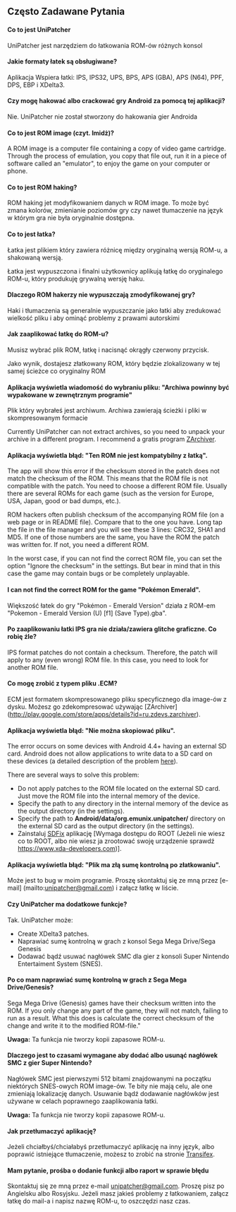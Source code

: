 ## Często Zadawane Pytania

#### Co to jest UniPatcher

UniPatcher jest narzędziem do łatkowania ROM-ów różnych konsol

#### Jakie formaty łatek są obsługiwane?

Aplikacja Wspiera łatki: IPS, IPS32, UPS, BPS, APS (GBA), APS (N64), PPF, DPS, EBP i XDelta3.

#### Czy mogę hakować albo crackować gry Android za pomocą tej aplikacji?

Nie. UniPatcher nie został stworzony do hakowania gier Androida

#### Co to jest ROM image (czyt. Imidż)?

A ROM image is a computer file containing a copy of video game cartridge. Through the process of emulation, you copy that file out, run it in a piece of software called an "emulator", to enjoy the game on your computer or phone.

#### Co to jest ROM haking?

ROM haking jet modyfikowaniem danych w ROM image. To może być zmana kolorów, zmienianie poziomów gry czy nawet tłumaczenie na język w którym gra nie była oryginalnie dostępna.

#### Co to jest łatka?

Łatka jest plikiem który zawiera różnicę między oryginalną wersją ROM-u, a shakowaną wersją.

Łatka jest wypuszczona i finalni użytkownicy aplikują łatkę do oryginalego ROM-u, który produkuję grywalną wersję haku.

#### Dlaczego ROM hakerzy nie wypuszczają zmodyfikowanej gry?

Haki i tłumaczenia są generalnie wypuszczanie jako łatki aby zredukować wielkość pliku i aby ominąć problemy z prawami autorskimi

#### Jak zaaplikować łatkę do ROM-u?

Musisz wybrać plik ROM, łatkę i nacisnąć okrągły czerwony przycisk.

Jako wynik, dostajesz złatkowany ROM, który będzie zlokalizowany w tej samej ścieżce co oryginalny ROM

#### Aplikacja wyświetla wiadomość do wybraniu pliku: "Archiwa powinny być wypakowane w zewnętrznym programie"

Plik który wybrałeś jest archiwum. Archiwa zawierają ścieżki i pliki w skompresowanym formacie

Currently UniPatcher can not extract archives, so you need to unpack your archive in a different program. I recommend a gratis program [ZArchiver](https://play.google.com/store/apps/details?id=ru.zdevs.zarchiver).

#### Aplikacja wyświetla błąd: "Ten ROM nie jest kompatybilny z łatką".

The app will show this error if the checksum stored in the patch does not match the checksum of the ROM. This means that the ROM file is not compatible with the patch. You need to choose a different ROM file. Usually there are several ROMs for each game (such as the version for Europe, USA, Japan, good or bad dumps, etc.).

ROM hackers often publish checksum of the accompanying ROM file (on a web page or in README file). Compare that to the one you have. Long tap the file in the file manager and you will see these 3 lines: CRC32, SHA1 and MD5. If one of those numbers are the same, you have the ROM the patch was written for. If not, you need a different ROM.

In the worst case, if you can not find the correct ROM file, you can set the option "Ignore the checksum" in the settings. But bear in mind that in this case the game may contain bugs or be completely unplayable.

#### I can not find the correct ROM for the game "Pokémon Emerald".

Większość łatek do gry "Pokémon - Emerald Version" działa z ROM-em "Pokemon - Emerald Version (U) \[f1\] (Save Type).gba".

#### Po zaaplikowaniu łatki IPS gra nie działa/zawiera glitche graficzne. Co robię źle?

IPS format patches do not contain a checksum. Therefore, the patch will apply to any (even wrong) ROM file. In this case, you need to look for another ROM file.

#### Co mogę zrobić z typem pliku .ECM?

ECM jest formatem skompresowanego pliku specyficznego dla image-ów z dysku. Możesz go zdekompresować używając [ZArchiver] (http://play.google.com/store/apps/details?id=ru.zdevs.zarchiver).

#### Aplikacja wyświetla błąd: "Nie można skopiować pliku".

The error occurs on some devices with Android 4.4+ having an external SD card. Android does not allow applications to write data to a SD card on these devices (a detailed description of the problem [here](http://www.androidpolice.com/2014/02/17/external-blues-google-has-brought-big-changes-to-sd-cards-in-kitkat-and-even-samsung-may-be-implementing-them/)).

There are several ways to solve this problem:

- Do not apply patches to the ROM file located on the external SD card. Just move the ROM file into the internal memory of the device.
- Specify the path to any directory in the internal memory of the device as the output directory (in the settings).
- Specify the path to **Android/data/org.emunix.unipatcher/** directory on the external SD card as the output directory (in the settings).
- Zainstaluj [SDFix](https://play.google.com/store/apps/details?id=nextapp.sdfix) aplikację [Wymaga dostępu do ROOT (Jeżeli nie wiesz co to ROOT, albo nie wiesz ja zrootować swoję urządzenie sprawdź https://www.xda-developers.com)].

#### Aplikacja wyświetla błąd: "Plik ma złą sumę kontrolną po złatkowaniu".

Może jest to bug w moim programie. Proszę skontaktuj się ze mną przez [e-mail] (mailto:unipatcher@gmail.com) i załącz łatkę w liście.

#### Czy UniPatcher ma dodatkowe funkcje?

Tak. UniPatcher może:

- Create XDelta3 patches.
- Naprawiać sumę kontrolną w grach z konsol Sega Mega Drive/Sega Genesis
- Dodawać bądź usuwać nagłówek SMC dla gier z konsoli Super Nintendo Entertaiment System (SNES).

#### Po co mam naprawiać sumę kontrolną w grach z Sega Mega Drive/Genesis?

Sega Mega Drive (Genesis) games have their checksum written into the ROM. If you only change any part of the game, they will not match, failing to run as a result. What this does is calculate the correct checksum of the change and write it to the modified ROM-file."

**Uwaga:** Ta funkcja nie tworzy kopii zapasowe ROM-u.

#### Dlaczego jest to czasami wymagane aby dodać albo usunąć nagłówek SMC z gier Super Nintendo?

Nagłówek SMC jest pierwszymi 512 bitami znajdowanymi na początku niektórych SNES-owych ROM image-ów. Te bity nie mają celu, ale one zmieniają lokalizację danych. Usuwanie bądź dodawanie nagłówków jest używane w celach poprawnego zaaplikowania łatki.

**Uwaga:** Ta funkcja nie tworzy kopii zapasowe ROM-u.

#### Jak przetłumaczyć aplikację?

Jeżeli chciałbyś/chciałabyś przetłumaczyć aplikację na inny język, albo poprawić istniejące tłumaczenie, możesz to zrobić na stronie [Transifex](https://www.transifex.com/unipatcher/unipatcher/dashboard/).

#### Mam pytanie, prośba o dodanie funkcji albo raport w sprawie błędu

Skontaktuj się ze mną przez e-mail <unipatcher@gmail.com>. Proszę pisz po Angielsku albo Rosyjsku. Jeżeli masz jakieś problemy z łatkowaniem, załącz łatkę do mail-a i napisz nazwę ROM-u, to oszczędzi nasz czas.
